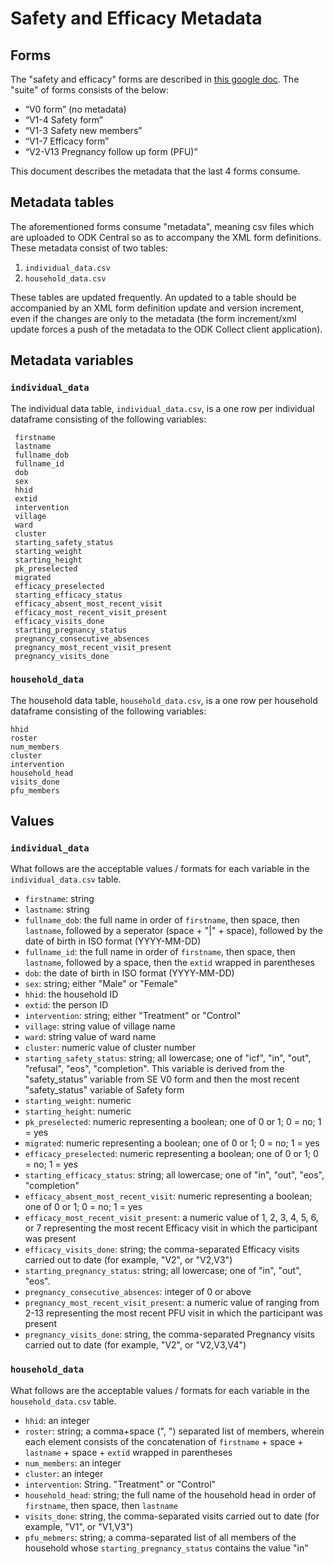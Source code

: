 # Safety and Efficacy Metadata

## Forms

The "safety and efficacy" forms are described in [this google doc](https://docs.google.com/document/d/1MJeQreVlvfTfDb8kWwox5kaACd3dY4dVq62i6akbaaE/edit#heading=h.1gtnxmy3zejc). The "suite" of forms consists of the below:

- “V0 form” (no metadata)
- “V1-4 Safety form”
- “V1-3 Safety new members”
- “V1-7 Efficacy form”
- “V2-V13 Pregnancy follow up form (PFU)”

This document describes the metadata that the last 4 forms consume.

## Metadata tables

The aforementioned forms consume "metadata", meaning csv files which are uploaded to ODK Central so as to accompany the XML form definitions. These metadata consist of two tables:

1. `individual_data.csv`
2. `household_data.csv`

These tables are updated frequently. An updated to a table should be accompanied by an XML form definition update and version increment, even if the changes are only to the metadata (the form increment/xml update forces a push of the metadata to the ODK Collect client application).

## Metadata variables

### `individual_data`

The individual data table, `individual_data.csv`, is a one row per individual dataframe consisting of the following variables:

```
 firstname
 lastname
 fullname_dob
 fullname_id
 dob
 sex
 hhid
 extid
 intervention
 village
 ward
 cluster
 starting_safety_status
 starting_weight
 starting_height
 pk_preselected
 migrated
 efficacy_preselected
 starting_efficacy_status
 efficacy_absent_most_recent_visit
 efficacy_most_recent_visit_present
 efficacy_visits_done
 starting_pregnancy_status
 pregnancy_consecutive_absences
 pregnancy_most_recent_visit_present
 pregnancy_visits_done
```

### `household_data`

The household data table, `household_data.csv`, is a one row per household dataframe consisting of the following variables:

```
hhid	
roster	
num_members	
cluster	
intervention	
household_head
visits_done
pfu_members
```


## Values

### `individual_data`

What follows are the acceptable values / formats for each variable in the `individual_data.csv` table.


- `firstname`: string
- `lastname`: string
- `fullname_dob`: the full name in order of `firstname`, then space, then `lastname`, followed by a seperator (space + "|" + space), followed by the date of birth in ISO format (YYYY-MM-DD)
- `fullname_id`: the full name in order of `firstname`, then space, then `lastname`, followed by a space, then the `extid` wrapped in parentheses
- `dob`: the date of birth in ISO format (YYYY-MM-DD)
- `sex`: string; either "Male" or "Female"
- `hhid`: the household ID
- `extid`: the person ID
- `intervention`: string; either "Treatment" or "Control"
- `village`: string value of village name
- `ward`: string value of ward name
- `cluster`: numeric value of cluster number
- `starting_safety_status`: string; all lowercase; one of "icf", "in", "out", "refusal", "eos", "completion". This variable is derived from the "safety_status" variable from SE V0 form and then the most recent "safety_status" variable of Safety form
- `starting_weight`: numeric
- `starting_height`: numeric
- `pk_preselected`: numeric representing a boolean; one of 0 or 1; 0 = no; 1 = yes
- `migrated`: numeric representing a boolean; one of 0 or 1; 0 = no; 1 = yes
- `efficacy_preselected`: numeric representing a boolean; one of 0 or 1; 0 = no; 1 = yes
- `starting_efficacy_status`: string; all lowercase; one of "in", "out", "eos", "completion"
- `efficacy_absent_most_recent_visit`: numeric representing a boolean; one of 0 or 1; 0 = no; 1 = yes
- `efficacy_most_recent_visit_present`: a numeric value of 1, 2, 3, 4, 5, 6, or 7 representing the most recent Efficacy visit in which the participant was present
- `efficacy_visits_done`: string; the comma-separated Efficacy visits carried out to date (for example, "V2", or "V2,V3")
- `starting_pregnancy_status`: string; all lowercase; one of "in", "out", "eos".
- `pregnancy_consecutive_absences`: integer of 0 or above
- `pregnancy_most_recent_visit_present`: a numeric value of ranging from 2-13 representing the most recent PFU visit in which the participant was present
- `pregnancy_visits_done`: string, the comma-separated Pregnancy visits carried out to date (for example, "V2", or "V2,V3,V4")

### `household_data`

What follows are the acceptable values / formats for each variable in the `household_data.csv` table.


- `hhid`: an integer	
- `roster`: string; a comma+space (", ") separated list of members, wherein each element consists of the concatenation of `firstname` + space + `lastname` + space + `extid` wrapped in parentheses	
- `num_members`: an integer	
- `cluster`: an integer	
- `intervention`: String. "Treatment" or "Control"	
- `household_head`: string; the full name of the household head in order of `firstname`, then space, then `lastname`
- `visits_done`: string, the comma-separated visits carried out to date (for example, "V1", or "V1,V3")
- `pfu_mebmers`: string; a comma-separated list of all members of the household whose `starting_pregnancy_status` contains the value "in"


